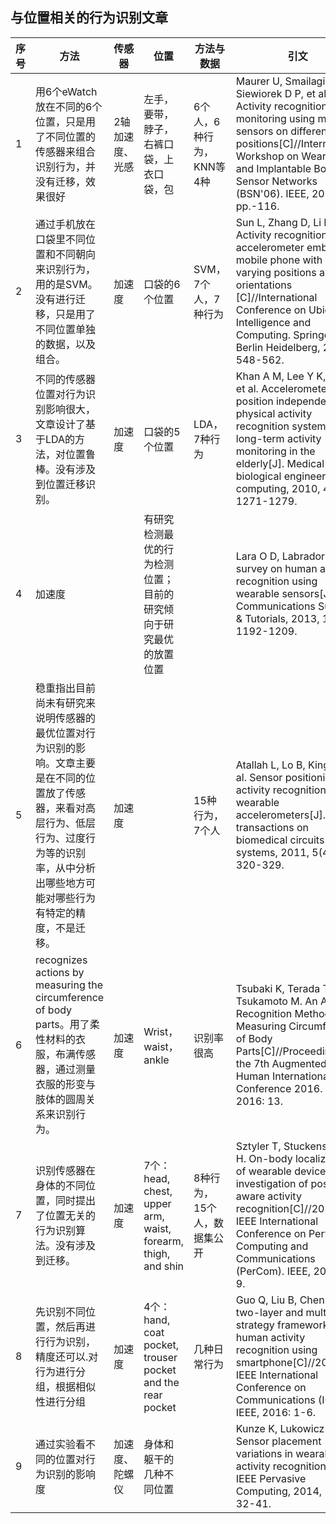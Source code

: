 ## 与位置相关的行为识别文章

| 序号 | 方法                                                                                                                                                                                                   | 传感器          | 位置                                                             | 方法与数据                  | 引文                                                                                                                                                                                                                                                   |
|------|--------------------------------------------------------------------------------------------------------------------------------------------------------------------------------------------------------|-----------------|------------------------------------------------------------------|-----------------------------|--------------------------------------------------------------------------------------------------------------------------------------------------------------------------------------------------------------------------------------------------------|
| 1    | 用6个eWatch放在不同的6个位置，只是用了不同位置的传感器来组合识别行为，并没有迁移，效果很好                                                                                                             | 2轴加速度、光感 | 左手，要带，脖子，右裤口袋，上衣口袋，包                         | 6个人，6种行为，KNN等4种    | Maurer U, Smailagic A, Siewiorek D P, et al. Activity recognition and monitoring using multiple sensors on different body positions[C]//International Workshop on Wearable and Implantable Body Sensor Networks (BSN'06). IEEE, 2006: 4 pp.-116.       |
| 2    | 通过手机放在口袋里不同位置和不同朝向来识别行为，用的是SVM。没有进行迁移，只是用了不同位置单独的数据，以及组合。                                                                                        | 加速度          | 口袋的6个位置                                                    | SVM，7个人，7种行为         | Sun L, Zhang D, Li B, et al. Activity recognition on an accelerometer embedded mobile phone with varying positions and orientations [C]//International Conference on Ubiquitous Intelligence and Computing. Springer Berlin Heidelberg, 2010: 548-562. |
| 3    | 不同的传感器位置对行为识别影响很大，文章设计了基于LDA的方法，对位置鲁棒。没有涉及到位置迁移识别。                                                                                                      | 加速度          | 口袋的5个位置                                                    | LDA，7种行为                | Khan A M, Lee Y K, Lee S, et al. Accelerometer’s position independent physical activity recognition system for long-term activity monitoring in the elderly[J]. Medical & biological engineering & computing, 2010, 48(12): 1271-1279.                 |
| 4    | 加速度                                                                                                                                                                                                 |                 | 有研究检测最优的行为检测位置；目前的研究倾向于研究最优的放置位置 |                             | Lara O D, Labrador M A. A survey on human activity recognition using wearable sensors[J]. IEEE Communications Surveys & Tutorials, 2013, 15(3): 1192-1209.                                                                                             |
| 5    | 稳重指出目前尚未有研究来说明传感器的最优位置对行为识别的影响。文章主要是在不同的位置放了传感器，来看对高层行为、低层行为、过度行为等的识别率，从中分析出哪些地方可能对哪些行为有特定的精度，不是迁移。 | 加速度          |                                                                  | 15种行为，7个人             | Atallah L, Lo B, King R, et al. Sensor positioning for activity recognition using wearable accelerometers[J]. IEEE transactions on biomedical circuits and systems, 2011, 5(4): 320-329.                                                               |
| 6    | recognizes actions by measuring the circumference of body parts。用了柔性材料的衣服，布满传感器，通过测量衣服的形变与肢体的圆周关系来识别行为。                                                        | 加速度          | Wrist，waist，ankle                                              | 识别率很高                  | Tsubaki K, Terada T, Tsukamoto M. An Activity Recognition Method by Measuring Circumference of Body Parts[C]//Proceedings of the 7th Augmented Human International Conference 2016. ACM, 2016: 13.                                                     |
| 7    | 识别传感器在身体的不同位置，同时提出了位置无关的行为识别算法。没有涉及到迁移。                                                                                                                         | 加速度          | 7个：head, chest, upper arm, waist, forearm, thigh, and shin     | 8种行为，15个人，数据集公开 | Sztyler T, Stuckenschmidt H. On-body localization of wearable devices: An investigation of position-aware activity recognition[C]//2016 IEEE International Conference on Pervasive Computing and Communications (PerCom). IEEE, 2016: 1-9.             |
| 8    | 先识别不同位置，然后再进行行为识别，精度还可以.对行为进行分组，根据相似性进行分组                                                                                                                      | 加速度          | 4个：hand, coat pocket, trouser pocket and the rear pocket       | 几种日常行为                | Guo Q, Liu B, Chen C W. A two-layer and multi-strategy framework for human activity recognition using smartphone[C]//2016 IEEE International Conference on Communications (ICC). IEEE, 2016: 1-6.                                                      |
| 9    | 通过实验看不同的位置对行为识别的影响度                                                                                                                                                                 | 加速度、陀螺仪  | 身体和躯干的几种不同位置                                         |                             | Kunze K, Lukowicz P. Sensor placement variations in wearable activity recognition[J]. IEEE Pervasive Computing, 2014, 13(4): 32-41.                                                                                                                    |